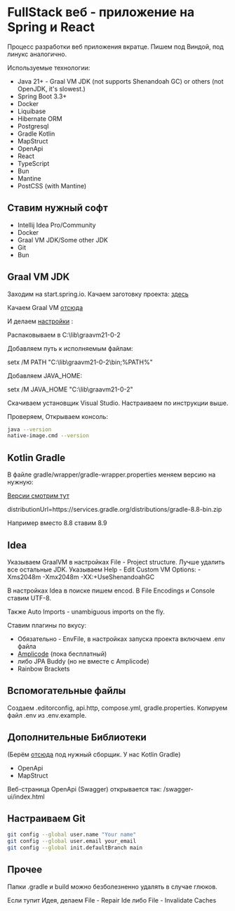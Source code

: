 # FullStack веб - приложение на Spring и React

Процесс разработки веб приложения вкратце.
Пишем под Виндой, под линукс аналогично.

Используемые технологии:

- Java 21+ - Graal VM JDK (not supports Shenandoah GC) or others
(not OpenJDK, it's slowest.)
- Spring Boot 3.3+
- Docker
- Liquibase
- Hibernate ORM
- Postgresql
- Gradle Kotlin
- MapStruct
- OpenApi
- React
- TypeScript
- Bun
- Mantine
- PostCSS (with Mantine)

## Ставим нужный софт

- Intellij Idea Pro/Community
- Docker
- Graal VM JDK/Some other JDK
- Git
- Bun

## Graal VM JDK
Заходим на start.spring.io.
Качаем заготовку проекта:
[здесь](https://start.spring.io/#!type=gradle-project-kotlin&language=java&platformVersion=3.3.2&packaging=jar&jvmVersion=21&groupId=dev&artifactId=web&name=web&description=Web%20project%20with%20Spring%20Boot&packageName=dev.web&dependencies=native,devtools,lombok,configuration-processor,docker-compose,web,thymeleaf,security,oauth2-client,oauth2-resource-server,data-jpa,liquibase,postgresql,validation,mail,actuator,testcontainers,spring-shell)

Качаем Graal VM [отсюда](https://github.com/graalvm/graalvm-ce-builds/releases)

И делаем [настройки](https://www.graalvm.org/latest/docs/getting-started/windows/) :

Распаковываем в C:\lib\graavm21-0-2

Добавляем путь к исполняемым файлам:

setx /M PATH "C:\lib\graavm21-0-2\bin\;%PATH%"

Добавляем JAVA_HOME:

setx /M JAVA_HOME "C:\lib\graavm21-0-2\"

Скачиваем установщик Visual Studio. Настраиваем по инструкции выше.

Проверяем, Открываем консоль:
```bash
java --version
native-image.cmd --version
```

## Kotlin Gradle

В файле gradle/wrapper/gradle-wrapper.properties меняем версию на нужную:

[Версии смотрим тут](https://gradle.org/releases/)

distributionUrl=https\://services.gradle.org/distributions/gradle-8.8-bin.zip

Например вместо 8.8 ставим 8.9

## Idea

Указываем GraalVM в настройках File - Project structure.
Лучше удалить все остальные JDK.
Указываем Help - Edit Custom VM Options:
-Xms2048m
-Xmx2048m
-XX:+UseShenandoahGC

В настройках Idea в поиске пишем encod.
В File Encodings и Console ставим UTF-8.

Также Auto Imports - unambiguous imports on the fly.

Ставим плагины по вкусу:
- Обязательно - EnvFile, в настройках запуска проекта включаем .env файла
- [Amplicode](https://amplicode.ru/download/) (пока бесплатный)
- либо JPA Buddy (но не вместе с Amplicode)
- Rainbow Brackets


## Вспомогательные файлы

Создаем .editorconfig, api.http, compose.yml, gradle.properties.
Копируем файл .env из .env.example.

## Дополнительные Библиотеки

(Берём [отсюда](https://mvnrepository.com/) под нужный сборщик. У нас Kotlin Gradle)
- OpenApi
- MapStruct

Веб-страница OpenApi (Swagger) открывается так: /swagger-ui/index.html

## Настраиваем Git

```bash
git config --global user.name "Your name"
git config --global user.email your_email
git config --global init.defaultBranch main
```

## Прочее
Папки .gradle и build можно безболезненно удалять в случае глюков.

Если тупит Идея, делаем File - Repair Ide либо File - Invalidate Caches
